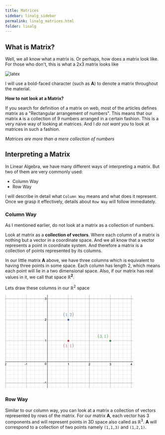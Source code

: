```yaml
---
title: Matrices
sidebar: linalg_sidebar
permalink: linalg_matrices.html
folder: linalg
---
```


## What is Matrix?
Well, we all know what a matrix is. Or perhaps, how does a matrix look like. For those who don't, this is what a 2x3 matrix looks like

<img src="https://latex.codecogs.com/svg.latex?\Large&space;\textbf{A} = \begin{bmatrix} 1 & 1 & 3 \\ 1 & 2 & 1 \end{bmatrix}" title="latex"/>

I will use a bold-faced character (such as **A**) to denote a matrix throughout the material. 

**How to not look at a Matrix?**

If you search for definition of a matrix on web, most of the articles defines matrix as a "Rectangular arrangement of numbers". 
This means that our matrix **`A`** is a collection of 9 numbers arranged in a certain fashion.
This is a very naive way of looking at matrices. And I _do not want you_ to look at matrices in such a fashion. 

*Matrices are more than a mere collection of numbers*

  
## Interpreting a Matrix
In Linear Algebra, we have many different ways of interpreting a matrix. But two of them are very commonly used:
- Column Way
- Row Way

I will describe in detail what `Column Way` means and what does it represent. 
Once we grasp it effectively, details about `Row Way` will follow immediately.

### Column Way
As I mentioned earlier, do not look at a matrix as a collection of numbers. 

Look at matrix as a **collection of vectors**.
Where each column of a matrix is nothing but a vector in a coordinate space. 
And we all know that a vector represents a point in coordinate system.
And therefore a matrix is a collection of points represented by its columns. 

In our little matrix **A** above, we have three columns which is equivalent to having three points in some space.
Each column has length 2, which means each point will lie in a two dimensional space.
Also, if our matrix has real values in it, we call that space **ℝ<sup>2</sup>**.

Lets draw these columns in our ℝ<sup>2</sup> space

<img src="images/linalg/matrices_01.png" title="columns" style="height:300px;">

### Row Way
Similar to our column way, you can look at a matrix a collection of vectors represented by rows of the matrix.
For our matrix **A**, each vector has 3 components and will represent points in 3D space also called as ℝ<sup>3</sup>.
**A** will correspond to a collection of two points namely `(1,1,3)` and `(1,2,1)`.


